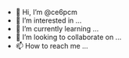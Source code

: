 - 👋 Hi, I’m @ce6pcm
- 👀 I’m interested in ...
- 🌱 I’m currently learning ...
- 💞️ I’m looking to collaborate on ...
- 📫 How to reach me ...

<!---
ce6pcm/ce6pcm is a ✨ special ✨ repository because its `README.md` (this file) appears on your GitHub profile.
You can click the Preview link to take a look at your changes.
--->

